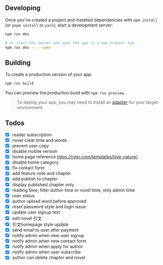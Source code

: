 ## Developing

Once you've created a project and installed dependencies with `npm install` (or `pnpm install` or `yarn`), start a development server:

```bash
npm run dev

# or start the server and open the app in a new browser tab
npm run dev -- --open
```

## Building

To create a production version of your app:

```bash
npm run build
```

You can preview the production build with `npm run preview`.

> To deploy your app, you may need to install an [adapter](https://svelte.dev/docs/kit/adapters) for your target environment.


## Todos
- [x] reader subscription
- [x] novel creat time and words
- [x] prevent user copy
- [x] disable mobile version
- [x] home page reference https://tyler.com/templates/love-nature/
- [x] disable home category
- [x] fix contact form
- [x] add feature note and chapter
- [x] add publish to chapter
- [x] display published chapter only
- [x] reading time, filter author time or novel time, only admin time
- [x] user status
- [x] author upload word before approved
- [x] reset password style and login issue
- [x] update user signup text
- [x] edit novel 引文
- [x] 引文homepage style update
- [x] send email to user after payment
- [x] notify admin when new user signup
- [x] notify admin when new contact form
- [x] notify admin when apply for author
- [x] notify admin when user subscribe
- [x] author can delete chapter and novel